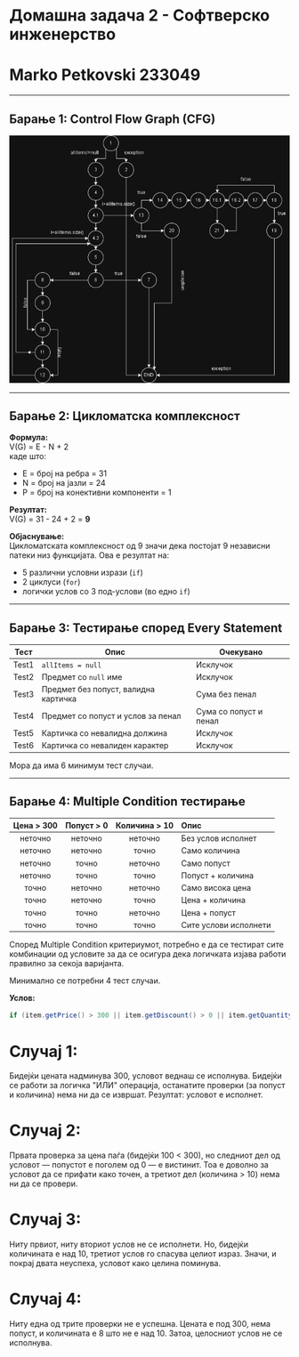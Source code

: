 # Домашна задача 2 - Софтверско инженерство

# Marko Petkovski 233049

---

## Барање 1: Control Flow Graph (CFG)

![CFG](marko21.drawio.png)

---

## Барање 2: Цикломатска комплексност

**Формула:**  
V(G) = E - N + 2  
каде што:
- E = број на ребра = 31
- N = број на јазли = 24
- P = број на конективни компоненти = 1

**Резултат:**  
V(G) = 31 - 24 + 2 = **9**

**Објаснување:**  
Цикломатската комплексност од 9 значи дека постојат 9 независни патеки низ функцијата. Ова е резултат на:
- 5 различни условни изрази (`if`)
- 2 циклуси (`for`)
- логички услов со 3 под-услови (во едно `if`)

---

## Барање 3: Тестирање според Every Statement

| Тест  | Опис                                             | Очекувано |
|-------|--------------------------------------------------|-----------|
| Test1 | `allItems = null`                                | Исклучок |
| Test2 | Предмет со `null` име                            | Исклучок |
| Test3 | Предмет без попуст, валидна картичка             | Сума без пенал |
| Test4 | Предмет со попуст и услов за пенал               | Сума со попуст и пенал |
| Test5 | Картичка со невалидна должина                    | Исклучок |
| Test6 | Картичка со невалиден карактер                   | Исклучок |

Мора да има 6 минимум тест случаи.

---

## Барање 4: Multiple Condition тестирање
| Цена > 300 | Попуст > 0 | Количина > 10 | Опис                  |
|:----------:|:----------:|:-------------:|:----------------------|
|  неточно   |  неточно   |неточно             | Без услов исполнет     |
|     неточно       |  неточно   | точно          | Само количина          |
|     неточно       |   точно    | неточно             | Само попуст            |
|     неточно       |     точно      | точно            | Попуст + количина      |
|     точно      |  неточно   | неточно             | Само висока цена       |
|     точно      |  неточно   | точно            | Цена + количина        |
|     точно     |     точно    | неточно            | Цена + попуст          |
|     точно     |     точно      | точно            | Сите услови исполнети  |
Според Multiple Condition критериумот, потребно е да се тестират сите комбинации од условите за да се осигура дека логичката изјава работи правилно за секоја варијанта.

Минимално се потребни 4 тест случаи.

**Услов:**
```java
if (item.getPrice() > 300 || item.getDiscount() > 0 || item.getQuantity() > 10)
```

# Случај 1:
Бидејќи цената надминува 300, условот веднаш се исполнува. Бидејќи се работи за логичка "ИЛИ" операција, останатите проверки (за попуст и количина) нема ни да се извршат. Резултат: условот е исполнет.

# Случај 2:
Првата проверка за цена паѓа (бидејќи 100 < 300), но следниот дел од условот — попустот е поголем од 0 — е вистинит. Тоа е доволно за условот да се прифати како точен, а третиот дел (количина > 10) нема ни да се провери.

# Случај 3:
Ниту првиот, ниту вториот услов не се исполнети. Но, бидејќи количината е над 10, третиот услов го спасува целиот израз. Значи, и покрај двата неуспеха, условот како целина поминува.

# Случај 4:
Ниту една од трите проверки не е успешна. Цената е под 300, нема попуст, и количината е 8 што не е над 10. Затоа, целосниот услов не се исполнува.

